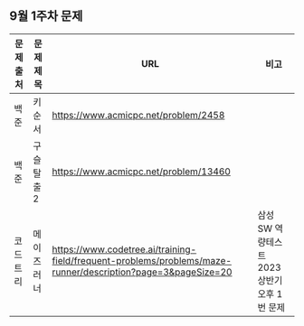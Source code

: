 ## 9월 1주차 문제

|문제 출처|문제 제목|URL|비고|
|---|---|---|---|
|백준|키 순서|https://www.acmicpc.net/problem/2458| |
|백준|구슬탈출2|https://www.acmicpc.net/problem/13460| |
|코드트리|메이즈러너|https://www.codetree.ai/training-field/frequent-problems/problems/maze-runner/description?page=3&pageSize=20|삼성 SW 역량테스트 2023 상반기 오후 1번 문제|
